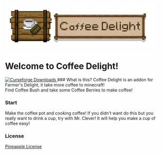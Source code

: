 ![](src/main/resources/CoffeeDelight.png)
# Welcome to Coffee Delight!
<a href="[https://www.curseforge.com/minecraft/mc-mods/pineapple-delight](https://www.curseforge.com/minecraft/mc-mods/coffee-delight)">
  <img src="http://cf.way2muchnoise.eu/full_835597_downloads.svg" alt="Curseforge Downloads">
</a>
### What is this?
Coffee Delight is an addon for Farmer's Delight, it take more coffee to minecraft! <br />
Find Coffee Bush and take some Coffee Berries to make coffee!
<p></p>

### Start
Make the coffee pot and cooking coffee! If you didn't want do this but you really want to drink a cup, try with Mr. Clever! It will help you make a cup of coffee easy!

### License
[Pineapple License](LICENSE.txt)

